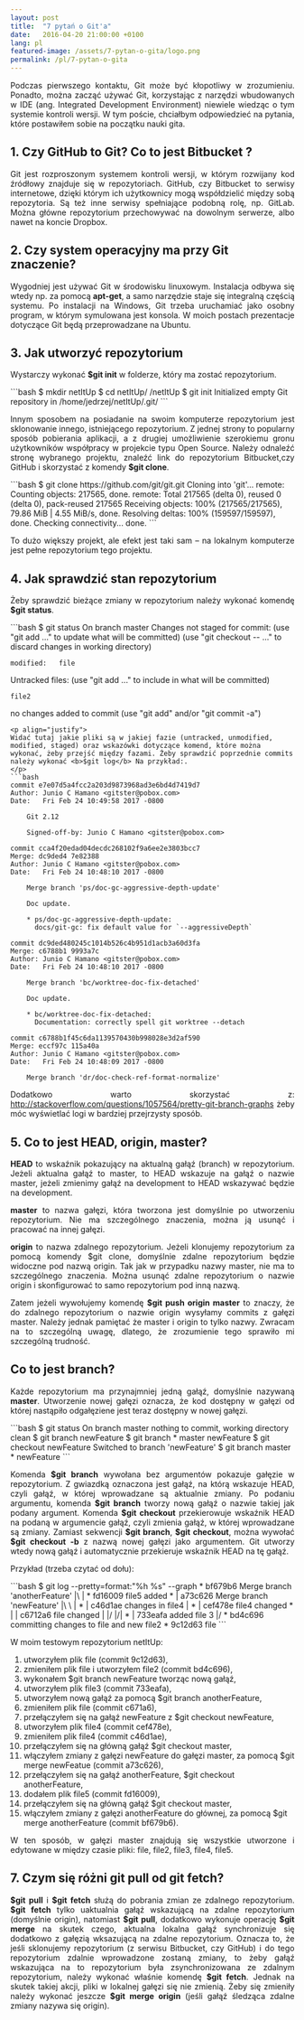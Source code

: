 ```yaml
---
layout: post
title:  "7 pytań o Git'a"
date:   2016-04-20 21:00:00 +0100
lang: pl
featured-image: /assets/7-pytan-o-gita/logo.png
permalink: /pl/7-pytan-o-gita
---
```

<p align="justify">
Podczas pierwszego kontaktu, Git może być kłopotliwy w zrozumieniu. Ponadto, można zacząć używać Git, korzystając z narzędzi wbudowanych w IDE (ang. Integrated Development Environment) niewiele wiedząc o tym systemie kontroli wersji. W tym poście, chciałbym odpowiedzieć na pytania, które postawiłem sobie na początku nauki gita.
</p>

<h2>1. Czy GitHub to Git? Co to jest Bitbucket ?</h2>
<p align="justify">
Git jest rozproszonym systemem kontroli wersji, w którym rozwijany kod źródłowy znajduje się w repozytoriach. GitHub, czy Bitbucket to serwisy internetowe, dzięki którym ich użytkownicy mogą współdzielić między sobą repozytoria. Są też inne serwisy spełniające podobną rolę, np. GitLab. Można główne repozytorium przechowywać na dowolnym serwerze, albo nawet na koncie Dropbox.
</p>

<h2>2. Czy system operacyjny ma  przy Git znaczenie?</h2>
<p align="justify">
Wygodniej jest używać Git w środowisku linuxowym. Instalacja odbywa się wtedy np. za pomocą  <b>apt-get</b>, a samo narzędzie staje się integralną częścią systemu. Po instalacji na Windows, Git trzeba uruchamiać jako osobny program, w którym symulowana jest konsola. W moich postach prezentacje dotyczące Git będą przeprowadzane na Ubuntu.
</p>
<h2>3. Jak utworzyć repozytorium</h2>
<p align="justify">
Wystarczy wykonać <b>$git init</b> w folderze, który ma zostać repozytorium.
</p>
```bash
$ mkdir netItUp
$ cd netItUp/
/netItUp $ git init
Initialized empty Git repository in /home/jedrzej/netItUp/.git/
```
<p align="justify">
Innym sposobem na posiadanie na swoim komputerze repozytorium jest sklonowanie innego, istniejącego repozytorium. Z jednej strony to popularny sposób pobierania aplikacji, a z drugiej umożliwienie szerokiemu gronu użytkowników współpracy w projekcie typu Open Source. Należy odnaleźć stronę wybranego projektu, znaleźć link do repozytorium Bitbucket,czy GitHub i skorzystać z komendy <b>$git clone</b>.
</p>
```bash
$ git clone https://github.com/git/git.git
Cloning into 'git'...
remote: Counting objects: 217565, done.
remote: Total 217565 (delta 0), reused 0 (delta 0), pack-reused 217565
Receiving objects: 100% (217565/217565), 79.86 MiB | 4.55 MiB/s, done.
Resolving deltas: 100% (159597/159597), done.
Checking connectivity... done.
```
<p align="justify">
To dużo większy projekt, ale efekt jest taki sam – na lokalnym komputerze jest pełne repozytorium tego projektu.
</p>
<h2>4. Jak sprawdzić stan repozytorium</h2>
<p align="justify">
Żeby sprawdzić bieżące zmiany w repozytorium należy wykonać komendę <b>$git status</b>.
</p>
```bash
$ git status
On branch master
Changes not staged for commit:
  (use "git add <file>..." to update what will be committed)
  (use "git checkout -- <file>..." to discard changes in working directory)

    modified:   file

Untracked files:
  (use "git add <file>..." to include in what will be committed)

    file2

no changes added to commit (use "git add" and/or "git commit -a")
```
<p align="justify">
Widać tutaj jakie pliki są w jakiej fazie (untracked, unmodified, modified, staged) oraz wskazówki dotyczące komend, które można wykonać, żeby przejść między fazami. Żeby sprawdzić poprzednie commits należy wykonać <b>$git log</b> Na przykład:.
</p>
```bash
commit e7e07d5a4fcc2a203d9873968ad3e6bd4d7419d7
Author: Junio C Hamano <gitster@pobox.com>
Date:   Fri Feb 24 10:49:58 2017 -0800

    Git 2.12

    Signed-off-by: Junio C Hamano <gitster@pobox.com>

commit cca4f20edad04decdc268102f9a6ee2e3803bcc7
Merge: dc9ded4 7e82388
Author: Junio C Hamano <gitster@pobox.com>
Date:   Fri Feb 24 10:48:10 2017 -0800

    Merge branch 'ps/doc-gc-aggressive-depth-update'

    Doc update.

    * ps/doc-gc-aggressive-depth-update:
      docs/git-gc: fix default value for `--aggressiveDepth`

commit dc9ded480245c1014b526c4b951d1acb3a60d3fa
Merge: c6788b1 9993a7c
Author: Junio C Hamano <gitster@pobox.com>
Date:   Fri Feb 24 10:48:10 2017 -0800

    Merge branch 'bc/worktree-doc-fix-detached'

    Doc update.

    * bc/worktree-doc-fix-detached:
      Documentation: correctly spell git worktree --detach

commit c6788b1f45c6da1139570430b998028e3d2af590
Merge: eccf97c 115a40a
Author: Junio C Hamano <gitster@pobox.com>
Date:   Fri Feb 24 10:48:09 2017 -0800

    Merge branch 'dr/doc-check-ref-format-normalize'

```
<p align="justify">
Dodatkowo warto skorzystać z:
<a href="http://stackoverflow.com/questions/1057564/pretty-git-branch-graphs">http://stackoverflow.com/questions/1057564/pretty-git-branch-graphs</a>
żeby móc wyświetlać logi w bardziej przejrzysty sposób.
</p>
<h2>5. Co to jest HEAD, origin, master?</h2>
<p align="justify">
<b>HEAD</b> to wskaźnik pokazujący na aktualną gałąź (branch) w repozytorium. Jeżeli aktualna gałąź to master, to HEAD wskazuje na gałąź o nazwie master, jeżeli zmienimy gałąź na development  to HEAD wskazywać będzie na development.
</p>
<p align="justify">
<b>master</b> to nazwa gałęzi, która tworzona jest domyślnie po utworzeniu repozytorium. Nie ma szczególnego znaczenia, można ją usunąć i pracować na innej gałęzi.
</p>
<p align="justify">
<b>origin</b> to nazwa zdalnego repozytorium. Jeżeli klonujemy repozytorium za pomocą komendy $git clone, domyślnie zdalne repozytorium będzie widoczne pod nazwą origin. Tak jak w przypadku nazwy master, nie ma to szczególnego znaczenia. Można usunąć zdalne repozytorium o nazwie origin i skonfigurować to samo repozytorium pod inną nazwą.
</p>
<p align="justify">
Zatem jeżeli wywołujemy komendę <b>$git push origin master</b> to znaczy, że do zdalnego repozytorium o nazwie origin wysyłamy commits z gałęzi master. Należy jednak pamiętać że master i origin to tylko nazwy. Zwracam na to szczególną uwagę, dlatego, że zrozumienie tego sprawiło mi szczególną trudność.
</p>
<h2>Co to jest branch?</h2>
<p align="justify">
Każde repozytorium ma przynajmniej jedną gałąź, domyślnie nazywaną <b>master</b>. Utworzenie nowej gałęzi oznacza, że kod dostępny w gałęzi od której nastąpiło odgałęziene jest teraz dostępny w nowej gałęzi.
</p>
```bash
$ git status
On branch master
nothing to commit, working directory clean
$ git branch newFeature
$ git branch
* master
  newFeature
$ git checkout newFeature
Switched to branch 'newFeature'
$ git branch
  master
* newFeature
```
<p align="justify">
Komenda <b>$git branch</b> wywołana bez argumentów pokazuje gałęzie w repozytorium. Z gwiazdką oznaczona jest gałąź, na którą wskazuje HEAD, czyli gałąź, w której wprowadzane są aktualnie zmiany. Po podaniu argumentu, komenda <b>$git branch</b> tworzy nową gałąź o nazwie takiej jak podany argument. Komenda <b>$git checkout</b> przekierowuje wskaźnik HEAD na podaną w argumencie gałąź, czyli zmienia gałąź, w której wprowadzane są zmiany. Zamiast sekwencji <b>$git branch</b>, <b>$git checkout</b>, można wywołać <b>$git checkout -b</b> z nazwą nowej gałęzi jako argumentem. Git utworzy wtedy nową gałąź i automatycznie przekieruje wskaźnik HEAD na tę gałąź.
</p>
<p align="justify">
Przykład (trzeba czytać od dołu):
</p>
```bash
$ git log --pretty=format:"%h %s" --graph
*   bf679b6 Merge branch 'anotherFeature'
|\
| * fd16009 file5 added
* | a73c626 Merge branch 'newFeature'
|\ \
| * | c46d1ae changes in file4
| * | cef478e file4 changed
* | | c6712a6 file changed
| |/
|/|
* | 733eafa added file 3
|/
* bd4c696 committing changes to file and new file2
* 9c12d63 file
```
<p>W moim testowym repozytorium netItUp:</p>
<ol>
<li>utworzyłem plik file (commit 9c12d63),
</li><li>zmieniłem plik file i utworzyłem file2 (commit bd4c696),
</li><li>wykonałem $git branch newFeature tworząc nową gałąź,
</li><li>utworzyłem plik file3 (commit 733eafa),
</li><li>utworzyłem nową gałąź za pomocą $git branch anotherFeature,
</li><li>zmieniłem plik file (commit c671a6),
</li><li>przełączyłem się na gałąź newFeature z $git checkout newFeature,
</li><li>utworzyłem plik file4 (commit cef478e),
</li><li>zmieniłem plik file4 (commit c46d1ae),
</li><li>przełączyłem się na główną gałąź $git checkout master,
</li><li>włączyłem zmiany z gałęzi newFeature do gałęzi master, za pomocą $git merge newFeatue (commit a73c626),
</li><li>przełączyłem się na gałąź anotherFeature, $git checkout anotherFeature,
</li><li>dodałem plik file5 (commit fd16009),
</li><li>przełączyłem się na główną gałąź $git checkout master,
</li><li>włączyłem zmiany z gałęzi anotherFeature do głównej, za pomocą $git merge anotherFeature (commit bf679b6).
</li>
</ol>
<p align="justify">
W ten sposób, w gałęzi master znajdują się wszystkie utworzone i edytowane w między czasie pliki: file, file2, file3, file4, file5.
</p>
<h2>7. Czym się różni git pull od git fetch?</h2>
<p align="justify">
<b>$git pull</b> i <b>$git fetch</b> służą do pobrania zmian ze zdalnego repozytorium. <b>$git fetch</b> tylko uaktualnia gałąź wskazującą na zdalne repozytorium (domyślnie origin), natomiast <b>$git pull</b>, dodatkowo wykonuje operację <b>$git merge</b> na skutek czego, aktualna lokalna gałąź synchronizuje się dodatkowo z gałęzią wksazującą na zdalne repozytorium. Oznacza to, że jeśli sklonujemy repozytorium (z serwisu Bitbucket, czy GitHub) i do tego repozytorium zdalnie wprowadzone zostaną zmiany, to żeby gałąź wskazująca na to repozytorium była zsynchronizowana ze zdalnym repozytorium, należy wykonać właśnie komendę <b>$git fetch</b>. Jednak na skutek takiej akcji, pliki w lokalnej gałęzi się nie zmienią. Żeby się zmieniły należy wykonać jeszcze <b>$git merge origin</b> (jeśli gałąź śledząca zdalne zmiany nazywa się origin).
</p>



